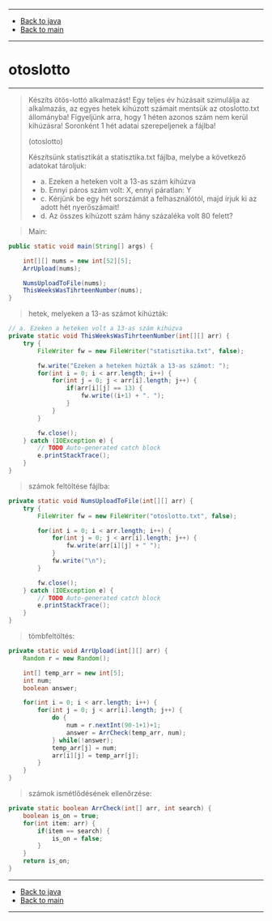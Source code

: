 
---

- [Back to java](../../java.md)
- [Back to main](../../../../README.md)

---

# otoslotto

---

> Készíts ötös-lottó alkalmazást! 
> Egy teljes év húzásait szimulálja az alkalmazás, 
> az egyes hetek kihúzott számait mentsük az otoslotto.txt állományba! 
> Figyeljünk arra, hogy 1 héten azonos szám nem kerül kihúzásra! 
> Soronként 1 hét adatai szerepeljenek a fájlba! 
>
> (otoslotto)
>
> Készítsünk statisztikát a statisztika.txt fájlba, 
> melybe a következő adatokat tároljuk:
>
> - a. Ezeken a heteken volt a 13-as szám kihúzva
> - b. Ennyi páros szám volt: X, ennyi páratlan: Y
> - c. Kérjünk be egy hét sorszámát a felhasználótól, majd írjuk ki az adott hét nyerőszámait!
> - d. Az összes kihúzott szám hány százaléka volt 80 felett?

> Main:

```java
public static void main(String[] args) {

	int[][] nums = new int[52][5];
	ArrUpload(nums);

	NumsUploadToFile(nums);
    ThisWeeksWasTihrteenNumber(nums);
}
```

> hetek, melyeken a 13-as számot kihúzták:

```java
// a. Ezeken a heteken volt a 13-as szám kihúzva
private static void ThisWeeksWasTihrteenNumber(int[][] arr) {
	try {
		FileWriter fw = new FileWriter("statisztika.txt", false);

		fw.write("Ezeken a heteken húzták a 13-as számot: ");
		for(int i = 0; i < arr.length; i++) {
			for(int j = 0; j < arr[i].length; j++) {
				if(arr[i][j] == 13) {
					fw.write((i+1) + ". ");
				}
			}
		}

		fw.close();
	} catch (IOException e) {
		// TODO Auto-generated catch block
		e.printStackTrace();
	}
}
```

> számok feltöltése fájlba:

```java
private static void NumsUploadToFile(int[][] arr) {
	try {
		FileWriter fw = new FileWriter("otoslotto.txt", false);

		for(int i = 0; i < arr.length; i++) {
			for(int j = 0; j < arr[i].length; j++) {
				fw.write(arr[i][j] + " ");
			}
			fw.write("\n");
		}

		fw.close();
	} catch (IOException e) {
		// TODO Auto-generated catch block
		e.printStackTrace();
	}
}
```

> tömbfeltöltés:

```java
private static void ArrUpload(int[][] arr) {
	Random r = new Random();

	int[] temp_arr = new int[5];
	int num;
	boolean answer;

	for(int i = 0; i < arr.length; i++) {
		for(int j = 0; j < arr[i].length; j++) {
			do {
				num = r.nextInt(90-1+1)+1;
				answer = ArrCheck(temp_arr, num);
			} while(!answer);
			temp_arr[j] = num;
			arr[i][j] = temp_arr[j];
		}
	}
}
```

> számok ismétlődésének ellenőrzése:

```java
private static boolean ArrCheck(int[] arr, int search) {
	boolean is_on = true;
	for(int item: arr) {
		if(item == search) {
			is_on = false;
		}
	}
	return is_on;
}
```

---

- [Back to java](../../java.md)
- [Back to main](../../../../README.md)

---